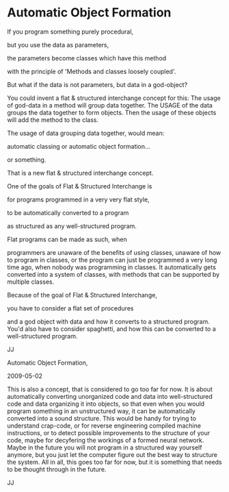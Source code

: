 ﻿Automatic Object Formation
==========================

If you program something purely procedural,

but you use the data as parameters,

the parameters become classes which have this method

with the principle of 'Methods and classes loosely coupled'.

But what if the data is not parameters, but data in a god-object?

You could invent a flat & structured interchange concept for this: The usage of god-data in a method will group data together. The USAGE of the data groups the data together to form objects. Then the usage of these objects will add the method to the class.

The usage of data grouping data together, would mean:

automatic classing or automatic object formation...

or something.

That is a new flat & structured interchange concept.

One of the goals of Flat & Structured Interchange is

for programs programmed in a very very flat style,

to be automatically converted to a program

as structured as any well-structured program.

Flat programs can be made as such, when

programmers are unaware of the benefits of using classes, unaware of how to program in classes, or the program can just be programmed a very long time ago, when nobody was programming in classes. It automatically gets converted into a system of classes, with methods that can be supported by multiple classes.

Because of the goal of Flat & Structured Interchange,

you have to consider a flat set of procedures

and a god object with data and how it converts to a structured program. You'd also have to consider spaghetti, and how this can be converted to a well-structured program.


JJ 


Automatic Object Formation,

2009-05-02

This is also a concept, that is considered to go too far for now. It is about automatically converting unorganized code and data into well-structured code and data organizing it into objects, so that even when you would program something in an unstructured way, it can be automatically converted into a sound structure. This would be handy for trying to understand crap-code, or for reverse engineering compiled machine instructions, or to detect possible improvements to the structure of your code, maybe for decyfering the workings of a formed neural network. Maybe in the future you will not program in a structured way yourself anymore, but you just let the computer figure out the best way to structure the system. All in all, this goes too far for now, but it is something that needs to be thought through in the future.

JJ
